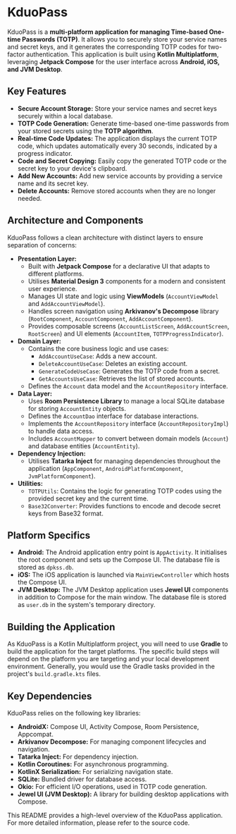 # KduoPass

KduoPass is a **multi-platform application for managing Time-based One-time Passwords (TOTP)**. It allows you to securely store your service names and secret keys, and it generates the corresponding TOTP codes for two-factor authentication. This application is built using **Kotlin Multiplatform**, leveraging **Jetpack Compose** for the user interface across **Android, iOS, and JVM Desktop**.

## Key Features

*   **Secure Account Storage:** Store your service names and secret keys securely within a local database.
*   **TOTP Code Generation:** Generate time-based one-time passwords from your stored secrets using the **TOTP algorithm**.
*   **Real-time Code Updates:** The application displays the current TOTP code, which updates automatically every 30 seconds, indicated by a progress indicator.
*   **Code and Secret Copying:** Easily copy the generated TOTP code or the secret key to your device's clipboard.
*   **Add New Accounts:** Add new service accounts by providing a service name and its secret key.
*   **Delete Accounts:** Remove stored accounts when they are no longer needed.

## Architecture and Components

KduoPass follows a clean architecture with distinct layers to ensure separation of concerns:

*   **Presentation Layer:**
    *   Built with **Jetpack Compose** for a declarative UI that adapts to different platforms.
    *   Utilises **Material Design 3** components for a modern and consistent user experience.
    *   Manages UI state and logic using **ViewModels** (`AccountViewModel` and `AddAccountViewModel`).
    *   Handles screen navigation using **Arkivanov's Decompose** library (`RootComponent`, `AccountComponent`, `AddAccountComponent`).
    *   Provides composable screens (`AccountListScreen`, `AddAccountScreen`, `RootScreen`) and UI elements (`AccountItem`, `TOTPProgressIndicator`).
*   **Domain Layer:**
    *   Contains the core business logic and use cases:
        *   `AddAccountUseCase`: Adds a new account.
        *   `DeleteAccountUseCase`: Deletes an existing account.
        *   `GenerateCodeUseCase`: Generates the TOTP code from a secret.
        *   `GetAccountsUseCase`: Retrieves the list of stored accounts.
    *   Defines the `Account` data model and the `AccountRepository` interface.
*   **Data Layer:**
    *   Uses **Room Persistence Library** to manage a local SQLite database for storing `AccountEntity` objects.
    *   Defines the `AccountDao` interface for database interactions.
    *   Implements the `AccountRepository` interface (`AccountRepositoryImpl`) to handle data access.
    *   Includes `AccountMapper` to convert between domain models (`Account`) and database entities (`AccountEntity`).
*   **Dependency Injection:**
    *   Utilises **Tatarka Inject** for managing dependencies throughout the application (`AppComponent`, `AndroidPlatformComponent`, `JvmPlatformComponent`).
*   **Utilities:**
    *   `TOTPUtils`: Contains the logic for generating TOTP codes using the provided secret key and the current time.
    *   `Base32Converter`: Provides functions to encode and decode secret keys from Base32 format.

## Platform Specifics

*   **Android:** The Android application entry point is `AppActivity`. It initialises the root component and sets up the Compose UI. The database file is stored as `dpkss.db`.
*   **iOS:** The iOS application is launched via `MainViewController` which hosts the Compose UI.
*   **JVM Desktop:** The JVM Desktop application uses **Jewel UI** components in addition to Compose for the main window. The database file is stored as `user.db` in the system's temporary directory.

## Building the Application

As KduoPass is a Kotlin Multiplatform project, you will need to use **Gradle** to build the application for the target platforms. The specific build steps will depend on the platform you are targeting and your local development environment. Generally, you would use the Gradle tasks provided in the project's `build.gradle.kts` files.

## Key Dependencies

KduoPass relies on the following key libraries:

*   **AndroidX:** Compose UI, Activity Compose, Room Persistence, Appcompat.
*   **Arkivanov Decompose:** For managing component lifecycles and navigation.
*   **Tatarka Inject:** For dependency injection.
*   **Kotlin Coroutines:** For asynchronous programming.
*   **KotlinX Serialization:** For serializing navigation state.
*   **SQLite:** Bundled driver for database access.
*   **Okio:** For efficient I/O operations, used in TOTP code generation.
*   **Jewel UI (JVM Desktop):** A library for building desktop applications with Compose.

This README provides a high-level overview of the KduoPass application. For more detailed information, please refer to the source code.
